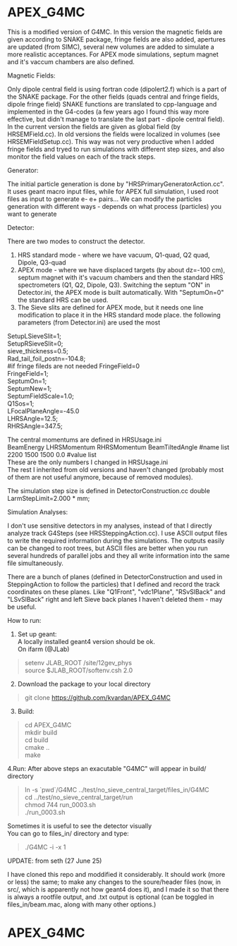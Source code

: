 # APEX_G4MC
This is a modified version of G4MC. In this version the magnetic fields are given according to SNAKE package, fringe fields are also added, apertures are updated (from SIMC), several new volumes are added to simulate a more realistic acceptances. For APEX mode simulations, septum magnet and it's vaccum chambers are also defined.


Magnetic Fields:

Only dipole central field is using fortran code (dipolert2.f) which is a part of the SNAKE package.
For the other fields (quads central and fringe fields, dipole fringe field) SNAKE functions are translated to cpp-language and implemented in the G4-codes (a few years ago I found this way more effective, but didn't manage to translate the last part - dipole central field).
In the current version the fields are given as global field (by HRSEMField.cc).
In old versions the fields were localized in volumes (see HRSEMFieldSetup.cc). This way was not very productive when I added fringe fields and tryed to run simulations with different step sizes, and also monitor the field values on each of the track steps.


Generator:

The initial particle generation is done by "HRSPrimaryGeneratorAction.cc".
It uses geant macro input files, while for APEX full simulation, I used root files as input to generate e- e+ pairs... 
We can modify the particles generation with different ways - depends on what process (particles) you want to generate


Detector:

There are two modes to construct the detector.
1. HRS standard mode - where we have vacuum, Q1-quad, Q2 quad, Dipole, Q3-quad
2. APEX mode - where we have displaced targets (by about dz=-100 cm), septum magnet with it's vacuum chambers and then the standard HRS spectrometers (Q1, Q2, Dipole, Q3).
Switching the septum "ON" in Detector.ini, the APEX mode is built automatically.
With "SeptumOn=0" the standard HRS can be used.
3. The Sieve slits are defined for APEX mode, but it needs one line modification to place it in the HRS standard mode place.
the following parameters (from Detector.ini) are used the most 

SetupLSieveSlit=1; <br>
SetupRSieveSlit=0; <br>
sieve_thickness=0.5; <br>
Rad_tail_foil_postn=-104.8; <br>
#if fringe fileds are not needed FringeField=0 <br>
FringeField=1; <br>
SeptumOn=1; <br>
SeptumNew=1; <br>
SeptumFieldScale=1.0; <br>
Q1Sos=1; <br>
LFocalPlaneAngle=-45.0 <br>
LHRSAngle=12.5; <br>
RHRSAngle=347.5; <br>

The central momentums are defined in HRSUsage.ini  <br>
BeamEnergy  LHRSMomentum  RHRSMomentum  BeamTiltedAngle #name list <br>
2200          1500         1500         0.0             #value list <br>
These are the only numbers I changed in HRSUsage.ini <br>
The rest I inherited from old versions and haven't changed (probably most of them are not useful anymore, because of removed modules).

The simulation step size is defined in DetectorConstruction.cc
double LarmStepLimit=2.000 * mm;


Simulation Analyses:

I don't use sensitive detectors in my analyses, instead of that I directly analyze track G4Steps (see HRSSteppingAction.cc).
I use ASCII output files to write the required information during the simulations.
The outputs easily can be changed to root trees, 
but ASCII files are better when you run several hundreds of parallel jobs and they all write information into the same file simultaneously.

There are a bunch of planes (defined in DetectorConstruction and used in SteppingAction to follow the particles) that I defined and record the track coordinates on these planes.
Like "Q1Front", "vdc1Plane", "RSvSlBack" and "LSvSlBack" right and left Sieve back planes
I haven't deleted them - may be useful.


How to run:

1. Set up geant: <br>
A locally installed geant4 version should be ok. <br>
On ifarm (@JLab) <br>
> setenv JLAB_ROOT /site/12gev_phys <br>
> source $JLAB_ROOT/softenv.csh 2.0 <br>


2. Download the package to your local directory 
> git clone https://github.com/kvardan/APEX_G4MC <br>


3. Build:
> cd APEX_G4MC <br>
> mkdir build <br>
> cd build <br>
> cmake ..  <br>
> make <br>


4.Run:
After above steps an exacutable "G4MC" will appear in build/ directory
> ln -s \`pwd\`/G4MC ../test/no_sieve_central_target/files_in/G4MC <br>
> cd ../test/no_sieve_central_target/run <br>
> chmod 744 run_0003.sh <br>
> ./run_0003.sh <br>

Sometimes it is useful to see the detector visually <br>
You can go to files_in/ directory and type: 
> ./G4MC -i -x 1




UPDATE: from seth (27 June 25)

I have cloned this repo and moddified it considerably. It should work (more or less) the same; to make any changes to the soure/header files (now, in src/, which is apparently not how geant4 does it), and I made it so that there is always a rootfile output, and .txt output is optional (can be toggled in files_in/beam.mac, along with many other options.)

# APEX_G4MC

